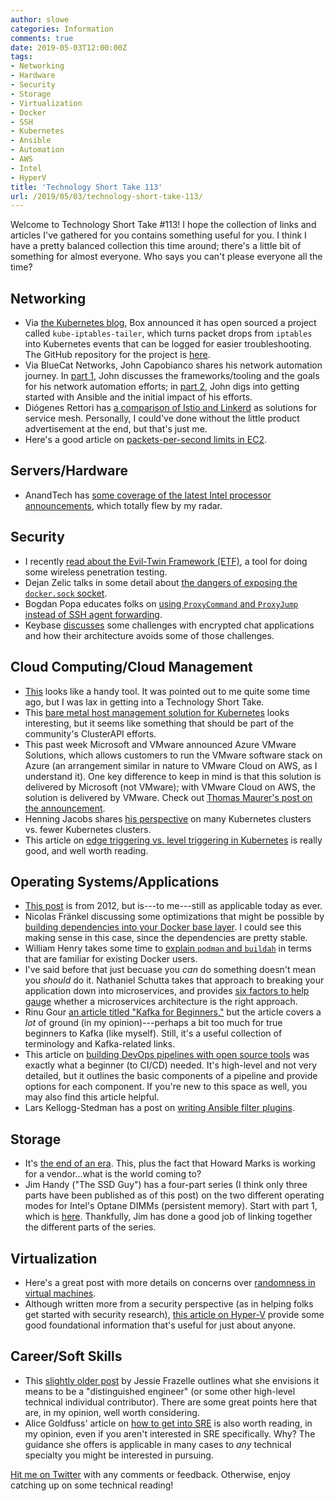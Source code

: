 ```yaml
---
author: slowe
categories: Information
comments: true
date: 2019-05-03T12:00:00Z
tags:
- Networking
- Hardware
- Security
- Storage
- Virtualization
- Docker
- SSH
- Kubernetes
- Ansible
- Automation
- AWS
- Intel
- HyperV
title: 'Technology Short Take 113'
url: /2019/05/03/technology-short-take-113/
---
```


Welcome to Technology Short Take #113! I hope the collection of links and articles I've gathered for you contains something useful for you. I think I have a pretty balanced collection this time around; there's a little bit of something for almost everyone. Who says you can't please everyone all the time?<!--more-->

## Networking

* Via [the Kubernetes blog][link-9], Box announced it has open sourced a project called `kube-iptables-tailer`, which turns packet drops from `iptables` into Kubernetes events that can be logged for easier troubleshooting. The GitHub repository for the project is [here][link-10].
* Via BlueCat Networks, John Capobianco shares his network automation journey. In [part 1][link-21], John discusses the frameworks/tooling and the goals for his network automation efforts; in [part 2][link-22], John digs into getting started with Ansible and the initial impact of his efforts.
* Diógenes Rettori has [a comparison of Istio and Linkerd][link-23] as solutions for service mesh. Personally, I could've done without the little product advertisement at the end, but that's just me.
* Here's a good article on [packets-per-second limits in EC2][link-24].

## Servers/Hardware

* AnandTech has [some coverage of the latest Intel processor announcements][link-28], which totally flew by my radar.

## Security

* I recently [read about the Evil-Twin Framework (ETF)][link-1], a tool for doing some wireless penetration testing.
* Dejan Zelic talks in some detail about [the dangers of exposing the `docker.sock` socket][link-5].
* Bogdan Popa educates folks on [using `ProxyCommand` and `ProxyJump` instead of SSH agent forwarding][link-7].
* Keybase [discusses][link-15] some challenges with encrypted chat applications and how their architecture avoids some of those challenges.

## Cloud Computing/Cloud Management

* [This][link-18] looks like a handy tool. It was pointed out to me quite some time ago, but I was lax in getting into a Technology Short Take.
* This [bare metal host management solution for Kubernetes][link-25] looks interesting, but it seems like something that should be part of the community's ClusterAPI efforts.
* This past week Microsoft and VMware announced Azure VMware Solutions, which allows customers to run the VMware software stack on Azure (an arrangement similar in nature to VMware Cloud on AWS, as I understand it). One key difference to keep in mind is that this solution is delivered by Microsoft (not VMware); with VMware Cloud on AWS, the solution is delivered by VMware. Check out [Thomas Maurer's post on the announcement][link-26].
* Henning Jacobs shares [his perspective][link-27] on many Kubernetes clusters vs. fewer Kubernetes clusters.
* This article on [edge triggering vs. level triggering in Kubernetes][link-29] is really good, and well worth reading.

## Operating Systems/Applications

* [This post][link-4] is from 2012, but is---to me---still as applicable today as ever.
* Nicolas Fränkel discussing some optimizations that might be possible by [building dependencies into your Docker base layer][link-6]. I could see this making sense in this case, since the dependencies are pretty stable.
* William Henry takes some time to [explain `podman` and `buildah`][link-8] in terms that are familiar for existing Docker users.
* I've said before that just becuase you _can_ do something doesn't mean you _should_ do it. Nathaniel Schutta takes that approach to breaking your application down into microservices, and provides [six factors to help gauge][link-12] whether a microservices architecture is the right approach.
* Rinu Gour [an article titled "Kafka for Beginners,"][link-13] but the article covers a _lot_ of ground (in my opinion)---perhaps a bit too much for true beginners to Kafka (like myself). Still, it's a useful collection of terminology and Kafka-related links.
* This article on [building DevOps pipelines with open source tools][link-14] was exactly what a beginner (to CI/CD) needed. It's high-level and not very detailed, but it outlines the basic components of a pipeline and provide options for each component. If you're new to this space as well, you may also find this article helpful.
* Lars Kellogg-Stedman has a post on [writing Ansible filter plugins][link-20].

## Storage

* It's [the end of an era][link-17]. This, plus the fact that Howard Marks is working for a vendor...what is the world coming to?
* Jim Handy ("The SSD Guy") has a four-part series (I think only three parts have been published as of this post) on the two different operating modes for Intel's Optane DIMMs (persistent memory). Start with part 1, which is [here][link-19]. Thankfully, Jim has done a good job of linking together the different parts of the series.

## Virtualization

* Here's a great post with more details on concerns over [randomness in virtual machines][link-11].
* Although written more from a security perspective (as in helping folks get started with security research), [this article on Hyper-V][link-16] provide some good foundational information that's useful for just about anyone.

## Career/Soft Skills

* This [slightly older post][link-2] by Jessie Frazelle outlines what she envisions it means to be a "distinguished engineer" (or some other high-level technical individual contributor). There are some great points here that are, in my opinion, well worth considering.
* Alice Goldfuss' article on [how to get into SRE][link-3] is also worth reading, in my opinion, even if you aren't interested in SRE specifically. Why? The guidance she offers is applicable in many cases to _any_ technical specialty you might be interested in pursuing.

[Hit me on Twitter][link-99] with any comments or feedback. Otherwise, enjoy catching up on some technical reading!

[link-1]: https://opensource.com/article/19/1/evil-twin-framework
[link-2]: https://blog.jessfraz.com/post/defining-a-distinguished-engineer/
[link-3]: https://blog.alicegoldfuss.com/how-to-get-into-sre/
[link-4]: https://mikehadlow.blogspot.com/2012/05/configuration-complexity-clock.html
[link-5]: https://dejandayoff.com/the-danger-of-exposing-docker.sock/
[link-6]: https://blog.frankel.ch/layering-docker-images-dependencies/
[link-7]: https://defn.io/2019/04/12/ssh-forwarding/
[link-8]: https://developers.redhat.com/blog/2019/02/21/podman-and-buildah-for-docker-users/
[link-9]: https://kubernetes.io/blog/2019/04/19/introducing-kube-iptables-tailer/
[link-10]: https://github.com/box/kube-iptables-tailer
[link-11]: https://blogs.gentoo.org/marecki/2018/01/23/randomness-in-virtual-machines/
[link-12]: https://content.pivotal.io/blog/should-that-be-a-microservice-keep-these-six-factors-in-mind
[link-13]: https://medium.com/@rinu.gour123/kafka-for-beginners-74ec101bc82d
[link-14]: https://opensource.com/article/19/4/devops-pipeline
[link-15]: https://keybase.io/blog/chat-apps-softer-than-tofu
[link-16]: https://blogs.technet.microsoft.com/srd/2018/12/10/first-steps-in-hyper-v-research/
[link-17]: https://storagemojo.com/2019/04/23/storagemojo-on-hiatus/
[link-18]: https://github.com/jeanlouisferey/aws-securitygroup-grapher
[link-19]: https://thessdguy.com/intels-optane-two-confusing-modes-part-1-overview/
[link-20]: http://blog.oddbit.com/2019/04/25/writing-ansible-filter-plugins/
[link-21]: https://www.bluecatnetworks.com/blog/my-network-automation-journey-part-1-frameworks-and-goals/
[link-22]: https://www.bluecatnetworks.com/blog/my-automation-journey-part-2-building-in-ansible-and-initial-impact/
[link-23]: https://medium.com/@rettori/linkerd-or-istio-6fcd2aad6e42
[link-24]: https://stressgrid.com/blog/pps_limits_in_ec2/
[link-25]: https://github.com/metal3-io/metal3-docs
[link-26]: https://www.thomasmaurer.ch/2019/04/run-your-vmware-natively-on-azure-with-azure-vmware-solutions/
[link-27]: https://srcco.de/posts/many-kubernetes-clusters.html
[link-28]: https://www.anandtech.com/show/14256/intel-9th-gen-core-processors-all-the-desktop-and-mobile-45w-cpus-announced
[link-29]: https://hackernoon.com/level-triggering-and-reconciliation-in-kubernetes-1f17fe30333d
[link-99]: https://twitter.com/scott_lowe
